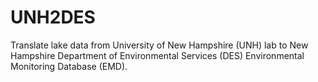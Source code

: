 # UNH2DES
Translate lake data from University of New Hampshire (UNH) lab to New Hampshire Department of Environmental Services (DES) Environmental Monitoring Database (EMD).
